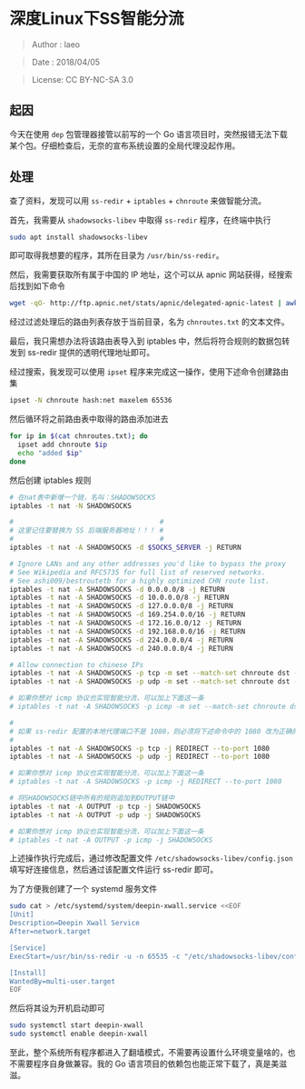 # 深度Linux下SS智能分流

> Author : laeo

> Date   : 2018/04/05

> License: CC BY-NC-SA 3.0

## 起因

今天在使用 `dep` 包管理器接管以前写的一个 Go 语言项目时，突然报错无法下载某个包。仔细检查后，无奈的宣布系统设置的全局代理没起作用。

## 处理

查了资料，发现可以用 `ss-redir` + `iptables` + `chnroute` 来做智能分流。

首先，我需要从 `shadowsocks-libev` 中取得 `ss-redir` 程序，在终端中执行

```bash
sudo apt install shadowsocks-libev
```

即可取得我想要的程序，其所在目录为 `/usr/bin/ss-redir`。

然后，我需要获取所有属于中国的 IP 地址，这个可以从 apnic 网站获得，经搜索后找到如下命令

```bash
wget -qO- http://ftp.apnic.net/stats/apnic/delegated-apnic-latest | awk -F '|' '/CN/&&/ipv4/ {print $4 "/" 32-log($5)/log(2)}' | cat > chnroutes.txt
```

经过过滤处理后的路由列表存放于当前目录，名为 `chnroutes.txt` 的文本文件。

最后，我只需想办法将该路由表导入到 iptables 中，然后将符合规则的数据包转发到 ss-redir 提供的透明代理地址即可。

经过搜索，我发现可以使用 `ipset` 程序来完成这一操作，使用下述命令创建路由集

```bash
ipset -N chnroute hash:net maxelem 65536
```

然后循环将之前路由表中取得的路由添加进去

```bash
for ip in $(cat chnroutes.txt); do
  ipset add chnroute $ip
  echo "added $ip"
done
```

然后创建 iptables 规则

```bash
# 在nat表中新增一个链，名叫：SHADOWSOCKS
iptables -t nat -N SHADOWSOCKS

#                                    #
# 这里记住要替换为 SS 后端服务器地址！！！ #
#                                    #
iptables -t nat -A SHADOWSOCKS -d $SOCKS_SERVER -j RETURN

# Ignore LANs and any other addresses you'd like to bypass the proxy
# See Wikipedia and RFC5735 for full list of reserved networks.
# See ashi009/bestroutetb for a highly optimized CHN route list.
iptables -t nat -A SHADOWSOCKS -d 0.0.0.0/8 -j RETURN
iptables -t nat -A SHADOWSOCKS -d 10.0.0.0/8 -j RETURN
iptables -t nat -A SHADOWSOCKS -d 127.0.0.0/8 -j RETURN
iptables -t nat -A SHADOWSOCKS -d 169.254.0.0/16 -j RETURN
iptables -t nat -A SHADOWSOCKS -d 172.16.0.0/12 -j RETURN
iptables -t nat -A SHADOWSOCKS -d 192.168.0.0/16 -j RETURN
iptables -t nat -A SHADOWSOCKS -d 224.0.0.0/4 -j RETURN
iptables -t nat -A SHADOWSOCKS -d 240.0.0.0/4 -j RETURN

# Allow connection to chinese IPs
iptables -t nat -A SHADOWSOCKS -p tcp -m set --match-set chnroute dst -j RETURN
iptables -t nat -A SHADOWSOCKS -p udp -m set --match-set chnroute dst -j RETURN

# 如果你想对 icmp 协议也实现智能分流，可以加上下面这一条
# iptables -t nat -A SHADOWSOCKS -p icmp -m set --match-set chnroute dst -j RETURN

#
# 如果 ss-redir 配置的本地代理端口不是 1080，则必须将下述命令中的 1080 改为正确的值
#
iptables -t nat -A SHADOWSOCKS -p tcp -j REDIRECT --to-port 1080
iptables -t nat -A SHADOWSOCKS -p udp -j REDIRECT --to-port 1080

# 如果你想对 icmp 协议也实现智能分流，可以加上下面这一条
# iptables -t nat -A SHADOWSOCKS -p icmp -j REDIRECT --to-port 1080

# 将SHADOWSOCKS链中所有的规则追加到OUTPUT链中
iptables -t nat -A OUTPUT -p tcp -j SHADOWSOCKS
iptables -t nat -A OUTPUT -p udp -j SHADOWSOCKS

# 如果你想对 icmp 协议也实现智能分流，可以加上下面这一条
# iptables -t nat -A OUTPUT -p icmp -j SHADOWSOCKS
```

上述操作执行完成后，通过修改配置文件 `/etc/shadowsocks-libev/config.json` 填写好连接信息，然后通过该配置文件运行 ss-redir 即可。

为了方便我创建了一个 systemd 服务文件

```bash
sudo cat > /etc/systemd/system/deepin-xwall.service <<EOF
[Unit]
Description=Deepin Xwall Service
After=network.target

[Service]
ExecStart=/usr/bin/ss-redir -u -n 65535 -c "/etc/shadowsocks-libev/config.json"

[Install]
WantedBy=multi-user.target
EOF
```

然后将其设为开机启动即可

```bash
sudo systemctl start deepin-xwall
sudo systemctl enable deepin-xwall
```

至此，整个系统所有程序都进入了翻墙模式，不需要再设置什么环境变量啥的，也不需要程序自身做兼容。我的 Go 语言项目的依赖包也能正常下载了，真是美滋滋。